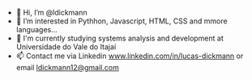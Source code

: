 - 👋 Hi, I’m @ldickmann
- 👀 I’m interested in Pythhon, Javascript, HTML, CSS and mmore languages...
- 🌱 I'm currently studying systems analysis and development at Universidade do Vale do Itajaí
- 📫 Contact me via Linkedin www.linkedin.com/in/lucas-dickmann or email ldickmann12@gmail.com

<!---
ldickmann/ldickmann is a ✨ special ✨ repository because its `README.md` (this file) appears on your GitHub profile.
You can click the Preview link to take a look at your changes.
--->
